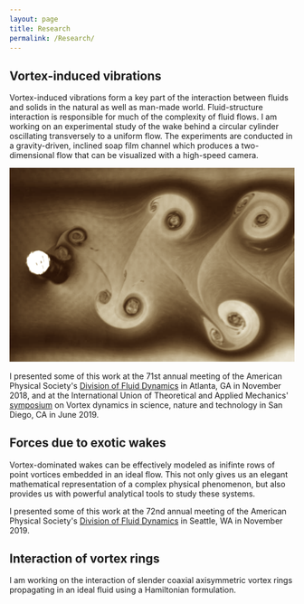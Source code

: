 ```yaml
---
layout: page
title: Research
permalink: /Research/
---
```


## Vortex-induced vibrations
Vortex-induced vibrations form a key part of the interaction between fluids and solids in the natural as well as man-made world. Fluid-structure interaction is responsible for much of the complexity of fluid flows.
I am working on an experimental study of the wake behind a circular cylinder oscillating transversely to a uniform flow. The experiments are conducted in a gravity-driven, inclined soap film channel which produces a two-dimensional flow that can be visualized with a high-speed camera.

![Wake in a Soap Film](/assets/wake2.png)

I presented some of this work at the 71st annual meeting of the American Physical Society's [Division of Fluid Dynamics](https://meetings.aps.org/Meeting/DFD18/Session/M16.1) in Atlanta, GA in November 2018, and at the International Union of Theoretical and Applied Mechanics' [symposium](https://drive.google.com/file/d/1fMubzmWWRl5RkEdGKEX2yegpoHEUYuc1/view) on Vortex dynamics in science, nature and technology in San Diego, CA in June 2019.

## Forces due to exotic wakes
Vortex-dominated wakes can be effectively modeled as inifinte rows of point vortices embedded in an ideal flow. This not only gives us an elegant mathematical representation of a complex physical phenomenon, but also provides us with powerful analytical tools to study these systems.

I presented some of this work at the 72nd annual meeting of the American Physical Society's [Division of Fluid Dynamics](https://meetings.aps.org/Meeting/DFD19/Session/C12.1) in Seattle, WA in November 2019.

## Interaction of vortex rings
I am working on the interaction of slender coaxial axisymmetric vortex rings propagating in an ideal fluid using a Hamiltonian formulation.

[jekyll-organization]: https://github.com/jekyll
